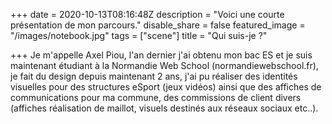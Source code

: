 +++
date = 2020-10-13T08:16:48Z
description = "Voici une courte présentation de mon parcours."
disable_share = false
featured_image = "/images/notebook.jpg"
tags = ["scene"]
title = "Qui suis-je ?"

+++
Je m'appelle Axel Piou, l'an dernier j'ai obtenu mon bac ES et je suis maintenant étudiant à la Normandie Web School (normandiewebschool.fr), je fait du design depuis maintenant 2 ans, j'ai pu réaliser des identités visuelles pour des structures eSport (jeux vidéos) ainsi que des affiches de communications pour ma commune, des commissions de client divers (affiches réalisation de maillot, visuels destinés aux réseaux sociaux etc..). 